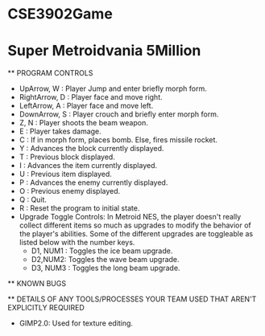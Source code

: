 # CSE3902Game
# Super Metroidvania 5Million

** PROGRAM CONTROLS

* UpArrow, W : Player Jump and enter briefly morph form.
* RightArrow, D : Player face and move right.
* LeftArrow, A : Player face and move left.
* DownArrow, S : Player crouch and briefly enter morph form.
* Z, N : Player shoots the beam weapon.
* E : Player takes damage.
* C : If in morph form, places bomb. Else, fires missile rocket.
* Y : Advances the block currently displayed.
* T : Previous block displayed.
* I : Advances the item currently displayed.
* U : Previous item displayed.
* P : Advances the enemy currently displayed.
* O : Previous enemy displayed.
* Q : Quit.
* R : Reset the program to initial state.
* Upgrade Toggle Controls: In Metroid NES, the player doesn't really collect different items so much as upgrades to modify the behavior of the player's abilities. Some of the different upgrades are toggleable as listed below with the number keys.
  * D1, NUM1 : Toggles the ice beam upgrade.
  * D2,NUM2: Toggles the wave beam upgrade.
  * D3, NUM3 : Toggles the long beam upgrade.

** KNOWN BUGS



** DETAILS OF ANY TOOLS/PROCESSES YOUR TEAM USED THAT AREN'T EXPLICITLY REQUIRED

* GIMP2.0: Used for texture editing.
